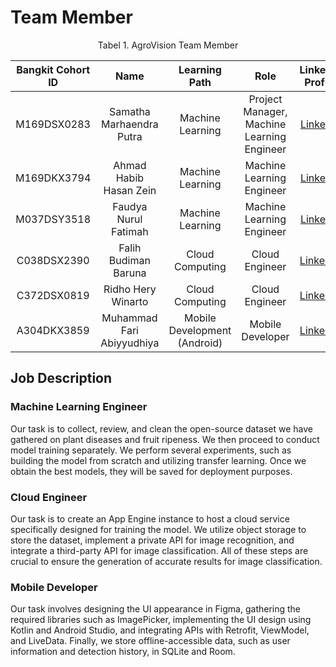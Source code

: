 
# Team Member

<div align="center">
  
Tabel 1. AgroVision Team Member
  
|Bangkit Cohort ID|              Name    |Learning Path | Role |                        LinkedIn Profile                       | 
|:-----------:|:------------------------:|:------------:|:-----:|:-------------------------------------------------------------:|
| M169DSX0283 | Samatha Marhaendra Putra | Machine Learning | Project Manager, Machine Learning Engineer | [LinkedIn](https://www.linkedin.com/in/sam-marhaendra/)       |
| M169DKX3794 | Ahmad Habib Hasan Zein   | Machine Learning | Machine Learning Engineer | [LinkedIn](https://www.linkedin.com/in/ahmad-habib-hasan-zein-88ab57216/)|
| M037DSY3518 | Faudya Nurul Fatimah     | Machine Learning | Machine Learning Engineer | [LinkedIn](https://www.linkedin.com/in/faudya-nurul-fatimah-9b730b269/)|
| C038DSX2390 | Falih Budiman Baruna     | Cloud Computing  | Cloud Engineer | [LinkedID](https://www.linkedin.com/in/falih-budiman-baruna-200702/)|
| C372DSX0819 | Ridho Hery Winarto       | Cloud Computing  | Cloud Engineer | [LinkedID](https://www.linkedin.com/in/ridho-hery-winarto-3a1b23219/)|
| A304DKX3859 | Muhammad Fari Abiyyudhiya| Mobile Development (Android) | Mobile Developer | [LinkedID](https://www.linkedin.com/in/m-fari-abyd/)|
  
</div>

## Job Description 
### Machine Learning Engineer 
Our task is to collect, review, and clean the open-source dataset we have gathered on plant diseases and fruit ripeness. We then proceed to conduct model training separately. We perform several experiments, such as building the model from scratch and utilizing transfer learning. Once we obtain the best models, they will be saved for deployment purposes.

### Cloud Engineer
Our task is to create an App Engine instance to host a cloud service specifically designed for training the model. We utilize object storage to store the dataset, implement a private API for image recognition, and integrate a third-party API for image classification. All of these steps are crucial to ensure the generation of accurate results for image classification.

### Mobile Developer
Our task involves designing the UI appearance in Figma, gathering the required libraries such as ImagePicker, implementing the UI design using Kotlin and Android Studio, and integrating APIs with Retrofit, ViewModel, and LiveData. Finally, we store offline-accessible data, such as user information and detection history, in SQLite and Room.
